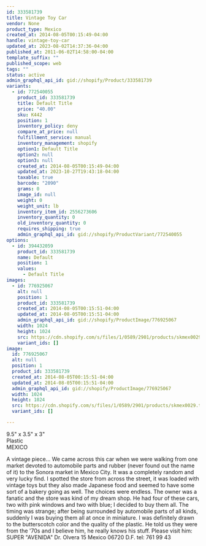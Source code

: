 ```yaml
---
id: 333581739
title: Vintage Toy Car
vendor: None
product_type: Mexico
created_at: 2014-08-05T00:15:49-04:00
handle: vintage-toy-car
updated_at: 2023-08-02T14:37:36-04:00
published_at: 2011-06-02T14:58:00-04:00
template_suffix: ""
published_scope: web
tags: ""
status: active
admin_graphql_api_id: gid://shopify/Product/333581739
variants:
  - id: 772540055
    product_id: 333581739
    title: Default Title
    price: "40.00"
    sku: K442
    position: 1
    inventory_policy: deny
    compare_at_price: null
    fulfillment_service: manual
    inventory_management: shopify
    option1: Default Title
    option2: null
    option3: null
    created_at: 2014-08-05T00:15:49-04:00
    updated_at: 2023-10-27T19:43:18-04:00
    taxable: true
    barcode: "2090"
    grams: 0
    image_id: null
    weight: 0
    weight_unit: lb
    inventory_item_id: 2556273606
    inventory_quantity: 0
    old_inventory_quantity: 0
    requires_shipping: true
    admin_graphql_api_id: gid://shopify/ProductVariant/772540055
options:
  - id: 394432059
    product_id: 333581739
    name: Default
    position: 1
    values:
      - Default Title
images:
  - id: 776925067
    alt: null
    position: 1
    product_id: 333581739
    created_at: 2014-08-05T00:15:51-04:00
    updated_at: 2014-08-05T00:15:51-04:00
    admin_graphql_api_id: gid://shopify/ProductImage/776925067
    width: 1024
    height: 1024
    src: https://cdn.shopify.com/s/files/1/0589/2901/products/skmex0029.tif.jpeg?v=1407212151
    variant_ids: []
image:
  id: 776925067
  alt: null
  position: 1
  product_id: 333581739
  created_at: 2014-08-05T00:15:51-04:00
  updated_at: 2014-08-05T00:15:51-04:00
  admin_graphql_api_id: gid://shopify/ProductImage/776925067
  width: 1024
  height: 1024
  src: https://cdn.shopify.com/s/files/1/0589/2901/products/skmex0029.tif.jpeg?v=1407212151
  variant_ids: []

---
```


9.5" x 3.5" x 3"  
Plastic  
MEXICO

A vintage piece... We came across this car when we were walking from one market devoted to automobile parts and rubber (never found out the name of it) to the Sonora market in Mexico City. It was a completely random and very lucky find. I spotted the store from across the street, it was loaded with vintage toys but they also made Japanese food and seemed to have some sort of a bakery going as well. The choices were endless. The owner was a fanatic and the store was kind of my dream shop. He had four of these cars, two with pink windows and two with blue; I decided to buy them all. The timing was strange; after being surrounded by automobile parts of all kinds, suddenly I was buying them all at once in miniature. I was definitely drawn to the butterscotch color and the quality of the plastic. He told us they were from the '70s and I believe him, he really knows his stuff. Please visit him: SUPER "AVENIDA" Dr. Olvera 15 Mexico 06720 D.F. tel: 761 99 43